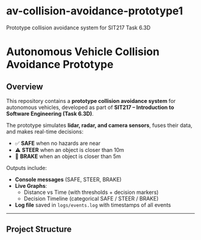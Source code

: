 # av-collision-avoidance-prototype1
Prototype collision avoidance system for SIT217 Task 6.3D
# Autonomous Vehicle Collision Avoidance Prototype

## Overview
This repository contains a **prototype collision avoidance system** for autonomous vehicles, developed as part of **SIT217 – Introduction to Software Engineering (Task 6.3D)**.

The prototype simulates **lidar, radar, and camera sensors**, fuses their data, and makes real-time decisions:
- ✅ **SAFE** when no hazards are near  
- ⚠️ **STEER** when an object is closer than 10m  
- 🛑 **BRAKE** when an object is closer than 5m  

Outputs include:
- **Console messages** (SAFE, STEER, BRAKE)  
- **Live Graphs**:
  - Distance vs Time (with thresholds + decision markers)  
  - Decision Timeline (categorical SAFE / STEER / BRAKE)  
- **Log file** saved in `logs/events.log` with timestamps of all events  

---

## Project Structure
